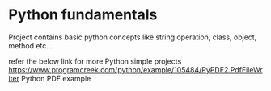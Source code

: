 # Python fundamentals
Project contains basic python concepts like string operation, class, object, method etc...

refer the below link for 
more Python simple projects
https://www.programcreek.com/python/example/105484/PyPDF2.PdfFileWriter  Python PDF example 

